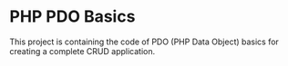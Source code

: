 # PHP PDO Basics
This project is containing the code of PDO (PHP Data Object) basics for creating a complete CRUD application.
